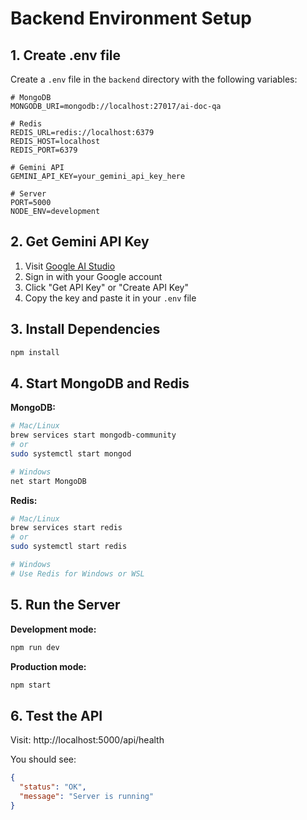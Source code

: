 # Backend Environment Setup

## 1. Create .env file

Create a `.env` file in the `backend` directory with the following variables:

```env
# MongoDB
MONGODB_URI=mongodb://localhost:27017/ai-doc-qa

# Redis
REDIS_URL=redis://localhost:6379
REDIS_HOST=localhost
REDIS_PORT=6379

# Gemini API
GEMINI_API_KEY=your_gemini_api_key_here

# Server
PORT=5000
NODE_ENV=development
```

## 2. Get Gemini API Key

1. Visit [Google AI Studio](https://makersuite.google.com/app/apikey)
2. Sign in with your Google account
3. Click "Get API Key" or "Create API Key"
4. Copy the key and paste it in your `.env` file

## 3. Install Dependencies

```bash
npm install
```

## 4. Start MongoDB and Redis

**MongoDB:**

```bash
# Mac/Linux
brew services start mongodb-community
# or
sudo systemctl start mongod

# Windows
net start MongoDB
```

**Redis:**

```bash
# Mac/Linux
brew services start redis
# or
sudo systemctl start redis

# Windows
# Use Redis for Windows or WSL
```

## 5. Run the Server

**Development mode:**

```bash
npm run dev
```

**Production mode:**

```bash
npm start
```

## 6. Test the API

Visit: http://localhost:5000/api/health

You should see:

```json
{
  "status": "OK",
  "message": "Server is running"
}
```
